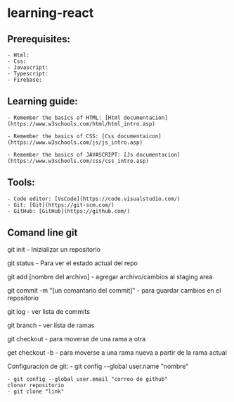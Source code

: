 # learning-react

## Prerequisites:

    - Html:
    - Css:
    - Javascript:
    - Typescript:
    - Firebase:

## Learning guide:

    - Remember the basics of HTML: [Html documentacion](https://www.w3schools.com/html/html_intro.asp)

    - Remember the basics of CSS: [Css documentaicon](https://www.w3schools.com/js/js_intro.asp)

    - Remember the basics of JAVASCRIPT: [Js documentacion](https://www.w3schools.com/css/css_intro.asp)

## Tools:

    - Code editor: [VsCode](https://code.visualstudio.com/)
    - Git: [Git](https://git-scm.com/)
    - GitHub: [GitHub](https://github.com/)

## Comand line git

git init - Inizializar un repositorio

git status - Para ver el estado actual del repo

git add [nombre del archivo] - agregar archivo/cambios al staging area

git commit -m "[un comantario del commit]" - para guardar cambios en el repositorio

git log - ver lista de commits

git branch - ver lista de ramas

git checkout - para moverse de una rama a otra

get checkout -b - para moverse a una rama nueva a partir de la rama actual

Configuracion de git: - git config --global user.name "nombre"

    - git config --global user.email "correo de github"
    clonar repositorio 
    - git clone "link"

